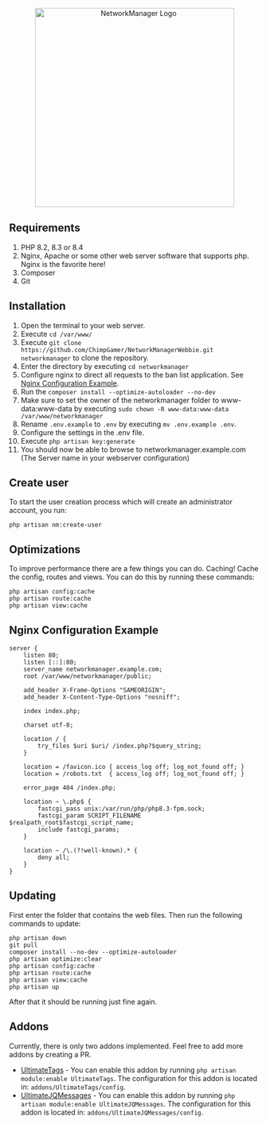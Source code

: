 <p align="center"><img src="https://imgur.com/wUhBSGv.png" width="400" alt="NetworkManager Logo"></p>

## Requirements
1. PHP 8.2, 8.3 or 8.4
2. Nginx, Apache or some other web server software that supports php. Nginx is the favorite here!
3. Composer
4. Git

## Installation
1. Open the terminal to your web server.
2. Execute ``cd /var/www/``
3. Execute ``git clone https://github.com/ChimpGamer/NetworkManagerWebbie.git networkmanager`` to clone the repository.
4. Enter the directory by executing ``cd networkmanager``
5. Configure nginx to direct all requests to the ban list application. See [Nginx Configuration Example](#Nginx-Configuration-Example).
6. Run the ``composer install --optimize-autoloader --no-dev``
7. Make sure to set the owner of the networkmanager folder to www-data:www-data by executing ``sudo chown -R www-data:www-data /var/www/networkmanager``
8. Rename ``.env.example`` to ``.env`` by executing ``mv .env.example .env``.
9. Configure the settings in the .env file.
10. Execute ``php artisan key:generate``
11. You should now be able to browse to networkmanager.example.com (The Server name in your webserver configuration)

## Create user
To start the user creation process which will create an administrator account, you run: 
```shell
php artisan nm:create-user
```

## Optimizations
To improve performance there are a few things you can do. Caching! Cache the config, routes and views. You can do this by running these commands:
```shell
php artisan config:cache
php artisan route:cache
php artisan view:cache
```

## Nginx Configuration Example
```
server {
    listen 80;
    listen [::]:80;
    server_name networkmanager.example.com;
    root /var/www/networkmanager/public;
 
    add_header X-Frame-Options "SAMEORIGIN";
    add_header X-Content-Type-Options "nosniff";
 
    index index.php;
 
    charset utf-8;
 
    location / {
        try_files $uri $uri/ /index.php?$query_string;
    }
 
    location = /favicon.ico { access_log off; log_not_found off; }
    location = /robots.txt  { access_log off; log_not_found off; }
 
    error_page 404 /index.php;
 
    location ~ \.php$ {
        fastcgi_pass unix:/var/run/php/php8.3-fpm.sock;
        fastcgi_param SCRIPT_FILENAME $realpath_root$fastcgi_script_name;
        include fastcgi_params;
    }
 
    location ~ /\.(?!well-known).* {
        deny all;
    }
}
```

## Updating

First enter the folder that contains the web files. Then run the following commands to update:
```shell
php artisan down
git pull
composer install --no-dev --optimize-autoloader
php artisan optimize:clear
php artisan config:cache
php artisan route:cache
php artisan view:cache
php artisan up
```
After that it should be running just fine again.

## Addons

Currently, there is only two addons implemented. Feel free to add more addons by creating a PR.
* [UltimateTags](https://polymart.org/resource/ultimatetags.3765) - You can enable this addon by running `php artisan module:enable UltimateTags`. The configuration for this addon is located in: `addons/UltimateTags/config`. 
* [UltimateJQMessages]([https://polymart.org/resource/ultimatetags.3765](https://polymart.org/resource/ultimatejqmessages.4815)) - You can enable this addon by running `php artisan module:enable UltimateJQMessages`. The configuration for this addon is located in: `addons/UltimateJQMessages/config`.
